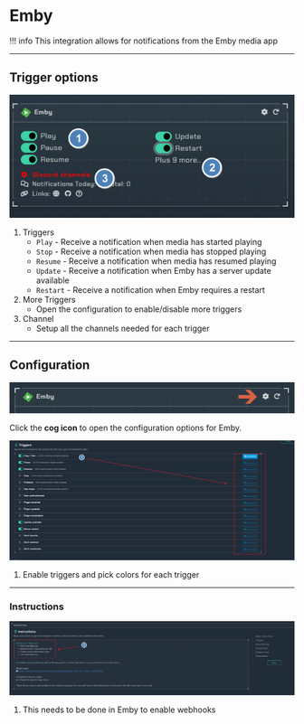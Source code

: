 # Emby

!!! info
    This integration allows for notifications from the Emby media app

---

## Trigger options

![trigger-channels.png](../../assets/screenshots/integrations/emby/trigger-channels.png)

1. Triggers
    - `Play` - Receive a notification when media has started playing
    - `Stop` - Receive a notification when media has stopped playing
    - `Resume` - Receive a notification when media has resumed playing
    - `Update` - Receive a notification when Emby has a server update available
    - `Restart` - Receive a notification when Emby requires a restart
1. More Triggers
    - Open the configuration to enable/disable more triggers
1. Channel
    - Setup all the channels needed for each trigger

---

## Configuration

![open-configuration.png](../../assets/screenshots/integrations/emby/open-configuration.png)

Click the **cog icon** to open the configuration options for Emby.

![configuration.png](../../assets/screenshots/integrations/emby/configuration.png)

1. Enable triggers and pick colors for each trigger

---

### Instructions

![instructions.png](../../assets/screenshots/integrations/emby/instructions.png)

1. This needs to be done in Emby to enable webhooks
